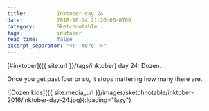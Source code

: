 ```yaml
---
title:          Inktober day 24
date:           2016-10-24 21:20:00-0700
category:       Sketchnotable
tags:           inktober
read_time:      false
excerpt_separator: "<!--more-->"
---
```

[#inktober]({{ site.url }}/tags/inktober) day 24: Dozen.

Once you get past four or so, it stops mattering how many there are.

![Dozen kids]({{ site.media_url }}/images/sketchnotable/inktober-2016/inktober-day-24.jpg){:loading="lazy"}

<!--more-->
